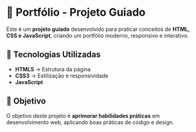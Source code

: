 # 📌 Portfólio - Projeto Guiado  

Este é um **projeto guiado** desenvolvido para praticar conceitos de **HTML, CSS e JavaScript**, criando um portfólio moderno, responsivo e interativo.  

## 🚀 Tecnologias Utilizadas  
- **HTML5** → Estrutura da página  
- **CSS3** → Estilização e responsividade  
- **JavaScript** 

## 🎯 Objetivo  
O objetivo deste projeto é **aprimorar habilidades práticas** em desenvolvimento web, aplicando boas práticas de código e design.   
